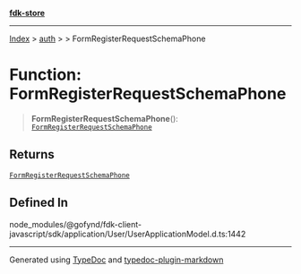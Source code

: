 [**fdk-store**](../../../README.md)
***

[Index](../../../API.md) > [auth](../../README.md) > [<internal>](../README.md) > FormRegisterRequestSchemaPhone

# Function: FormRegisterRequestSchemaPhone

> **FormRegisterRequestSchemaPhone**(): [`FormRegisterRequestSchemaPhone`](../type-aliases/type-alias.FormRegisterRequestSchemaPhone.md)

## Returns

[`FormRegisterRequestSchemaPhone`](../type-aliases/type-alias.FormRegisterRequestSchemaPhone.md)

## Defined In

node\_modules/@gofynd/fdk-client-javascript/sdk/application/User/UserApplicationModel.d.ts:1442

***
Generated using [TypeDoc](https://typedoc.org/) and [typedoc-plugin-markdown](https://www.npmjs.com/package/typedoc-plugin-markdown)
